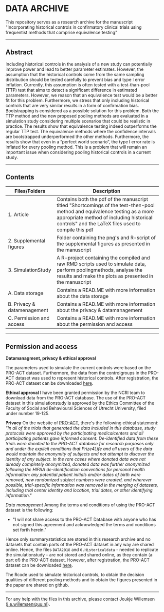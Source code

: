 DATA ARCHIVE
===
This repository serves as a research archive for the manuscript "Incorporating historical controls in confirmatory clinical trials using frequentist methods that comprise equivalence testing"

---
**Abstract**
---
Including historical controls in the analysis of a new study can potentially improve power and lead to better parameter estimates. However, the assumption that the historical controls come from the same sampling distribution should be tested carefully to prevent bias and type I error inflation. Currently, this assumption is often tested with a test-than-pool (TTP) test that aims to detect a significant difference in estimated parameters. However, we reason that an equivalence test would be a better fit for this problem. Furthermore, we stress that only including historical controls that are very similar results in a form of confirmation bias. Bootstrapping is considered as a possible solution for this problem. Both the TTP method and the new proposed pooling methods are evaluated in a simulation study considering multiple scenarios that could be realistic in practice. The results show that equivalence testing indeed outperforms the regular TTP test. The equivalence methods where the confidence intervals are bootstrapped underperformed the other methods. Furthermore, the results show that even in a ”perfect world scenario”, the type I error rate is inflated for every pooling method. This is a problem that will remain an important issue when considering pooling historical controls in a current study.

---
**Contents**
---
| Files/Folders              | Description   |
| -----------------          | ------------- |
|1. Article             |Contains both the pdf of the manuscript titled "Shortcomings of the test-then-pool method and equivalence testing as a more appropriate method of including historical controls" and the LaTeX files used to compile this pdf|
|2. Supplemental figures                    |Folder containing the png's and R-script of the supplemental figures as presented in the manuscript|
|3. SimulationStudy	     |A R-project containing the compiled and raw RMD scripts used to simulate data, perform poolingmethods, analyse the results and make the plots as presented in the manuscript|
|A. Data storage |Contains a READ.ME with more information about the data storage|
|B. Privacy & datamenagement |Contains a READ.ME with more information about the privacy & datamanagement|
|C. Permission and access |Contains a READ.ME with more information about the permission and access|

---
**Permission and access**
---
**Datamanagment, privacy & ethical approval**

The parameters used to simulate the current controls were based on the PRO-ACT dataset. Furthermore, the data from the controlgroups in the PRO-ACT dataset was used to represent historical controls. 
After registration, the PRO-ACT dataset can be downloaded [here](https://nctu.partners.org/ProACT/Data/Index/1).

**Ethical approval**
I have been granted permission by the NCRI team to download data from the PRO-ACT database.
The use of the PRO-ACT dataset in this simulationstudy is approved by the Ethics Committee of the Faculty of Social and Behavioural Sciences of Utrecht
University, filed under number 19-125.

**Privacy**
On the website of [PRO-ACT](https://nctu.partners.org/ProACT/Document/DisplayLatest/2#anchor_0), there's the following ethical statement:
*"In all of the trials that generated the data included in this database, study protocols were approved by the participating medicalcenters and all participating patients gave informed consent. De-identified data from these trials were donated to the PRO-ACT database for research purposes only and under the explicit conditions that Prize4Life and all users of the data would maintain the anonymity of subjects and not attempt to discover the identity of any subject. In the rare cases where donated data was not already completely anonymized, donated data was further anonymized following the HIPAA de-identification conventions for personal health information: any potential patient initials and/or dates of birth were removed, new randomized subject numbers were created, and wherever possible, trial-specific information was removed in the merging of datasets, including trial center identity and location, trial dates, or other identifying information."*

*Data management*
Among the terms and conditions of using the PRO-ACT dataset is the following:

- "I will not share access to the PRO-ACT Database with anyone who has not signed this agreement and acknowledged the terms and conditions set forth herein."

Hence only summarystatistics are stored in this research archive and no datasets that contain parts of the PRO-ACT dataset in any way are shared online. Hence, the files `DATA2018` and `0.Historicaldata` - needed to replicate the simulationstudy - are not stored and shared online, as they contain (a part of) the PRO-ACT dataset. However, after registration, the PRO-ACT dataset can be downloaded [here](https://nctu.partners.org/ProACT/Data/Index/1).

The Rcode used to simulate historical controls, to obtain the decision qualities of different pooling methods and to obtain the figures presented in the paper are shared on github.

---

For any help with the files in this archive, please contact Joukje Willemsen (j.e.willemsen@uu.nl). 
